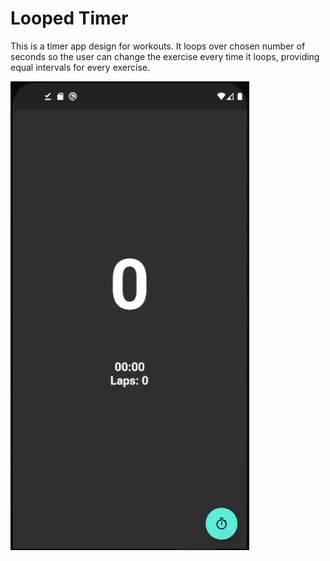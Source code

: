 # Looped Timer
This is a timer app design for workouts. It loops over chosen number of seconds so the user can change the exercise every time it loops, providing equal intervals for every exercise.

![Recording of app](recording.gif)
